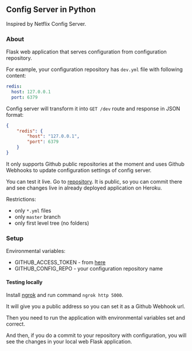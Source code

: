 ## Config Server in Python

Inspired by Netflix Config Server.

### About

Flask web application that serves configuration from configuration repository.

For example, your configuration repository has `dev.yml` file with following content:
```yml
redis:
  host: 127.0.0.1
  port: 6379
```

Config server will transform it into `GET /dev` route and response in JSON format:
```json
{
    "redis": {
        "host": "127.0.0.1",
        "port": 6379
    }
}
```

It only supports Github public repositories at the moment and uses Github Webhooks to update configuration settings of config server.

You can test it live. Go to [repository](https://github.com/artemrys/config-server-example). It is public, so you can commit there and see changes live in already deployed application on Heroku.

Restrictions:

 * only `*.yml` files
 * only `master` branch
 * only first level tree (no folders)

### Setup

Environmental variables:

 * GITHUB_ACCESS_TOKEN - from [here](https://github.com/settings/tokens)
 * GITHUB_CONFIG_REPO - your configuration repository name


#### Testing locally

Install [ngrok](https://ngrok.com/) and run command `ngrok http 5000`.

It will give you a public address so you can set it as a Github Webhook url.

Then you need to run the application with environmental variables set and correct.

And then, if you do a commit to your repository with configuration, you will see the changes in your local web Flask application.